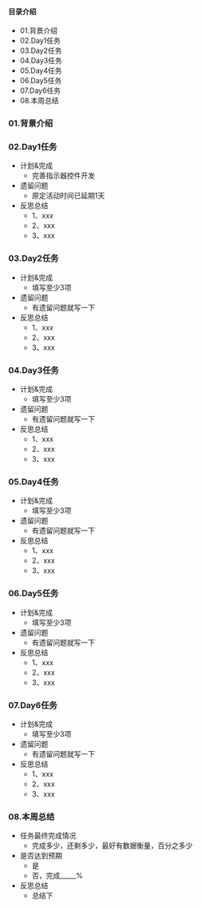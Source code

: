 #### 目录介绍
- 01.背景介绍
- 02.Day1任务
- 03.Day2任务
- 04.Day3任务
- 05.Day4任务
- 06.Day5任务
- 07.Day6任务
- 08.本周总结

### 01.背景介绍
### 02.Day1任务
- 计划&完成
    - 完善指示器控件开发
- 遗留问题
    - 原定活动时间已延期1天
- 反思总结
    - 1、xxx
    - 2、xxx
    - 3、xxx


### 03.Day2任务
- 计划&完成
    - 填写至少3项
- 遗留问题
    - 有遗留问题就写一下
- 反思总结
    - 1、xxx
    - 2、xxx
    - 3、xxx



### 04.Day3任务
- 计划&完成
    - 填写至少3项
- 遗留问题
    - 有遗留问题就写一下
- 反思总结
    - 1、xxx
    - 2、xxx
    - 3、xxx



### 05.Day4任务
- 计划&完成
    - 填写至少3项
- 遗留问题
    - 有遗留问题就写一下
- 反思总结
    - 1、xxx
    - 2、xxx
    - 3、xxx


### 06.Day5任务
- 计划&完成
    - 填写至少3项
- 遗留问题
    - 有遗留问题就写一下
- 反思总结
    - 1、xxx
    - 2、xxx
    - 3、xxx



### 07.Day6任务
- 计划&完成
    - 填写至少3项
- 遗留问题
    - 有遗留问题就写一下
- 反思总结
    - 1、xxx
    - 2、xxx
    - 3、xxx


### 08.本周总结
- 任务最终完成情况
    - 完成多少，还剩多少，最好有数据衡量，百分之多少
- 是否达到预期
    - 是 
    - 否，完成_____%
- 反思总结
    - 总结下






